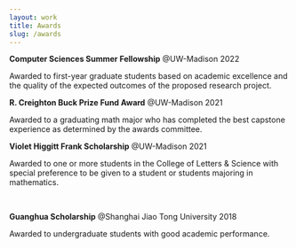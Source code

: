 ```yaml
---
layout: work
title: Awards
slug: /awards
---
```


**Computer Sciences Summer Fellowship** @UW-Madison 2022

Awarded to first-year graduate students based on academic excellence and the quality of the expected outcomes of the proposed research project.


**R. Creighton Buck Prize Fund Award** @UW-Madison 2021

Awarded to a graduating math major who has completed the best capstone experience as determined by the awards committee.
<br />

**Violet Higgitt Frank Scholarship** @UW-Madison 2021

Awarded to one or more students in the College of Letters & Science with special preference to be given to a student or students majoring in mathematics.

<br />

**Guanghua Scholarship** @Shanghai Jiao Tong University 2018

Awarded to undergraduate students with good academic performance.

<br />
